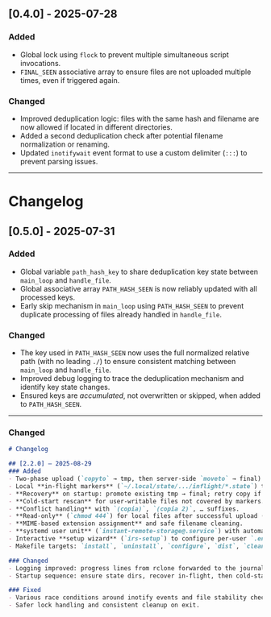 ## \[0.4.0] - 2025-07-28

### Added

* Global lock using `flock` to prevent multiple simultaneous script invocations.
* `FINAL_SEEN` associative array to ensure files are not uploaded multiple times, even if triggered again.

### Changed

* Improved deduplication logic: files with the same hash and filename are now allowed if located in different directories.
* Added a second deduplication check after potential filename normalization or renaming.
* Updated `inotifywait` event format to use a custom delimiter (`:::`) to prevent parsing issues.

---

# Changelog

## \[0.5.0] - 2025-07-31

### Added

* Global variable `path_hash_key` to share deduplication key state between `main_loop` and `handle_file`.
* Global associative array `PATH_HASH_SEEN` is now reliably updated with all processed keys.
* Early skip mechanism in `main_loop` using `PATH_HASH_SEEN` to prevent duplicate processing of files already handled in `handle_file`.

### Changed

* The key used in `PATH_HASH_SEEN` now uses the full normalized relative path (with no leading `./`) to ensure consistent matching between `main_loop` and `handle_file`.
* Improved debug logging to trace the deduplication mechanism and identify key state changes.
* Ensured keys are *accumulated*, not overwritten or skipped, when added to `PATH_HASH_SEEN`.

---

### Changed

```markdown
# Changelog

## [2.2.0] – 2025-08-29
### Added
- Two-phase upload (`copyto` → tmp, then server-side `moveto` → final).
- Local **in-flight markers** (`~/.local/state/.../inflight/*.state`) to guarantee recovery.
- **Recovery** on startup: promote existing tmp → final; retry copy if needed.
- **Cold-start rescan** for user-writable files not covered by markers.
- **Conflict handling** with `(copia)`, `(copia 2)`, … suffixes.
- **Read-only** (`chmod 444`) for local files after successful upload (configurable).
- **MIME-based extension assignment** and safe filename cleaning.
- **systemd user unit** (`instant-remote-storage@.service`) with automatic restart.
- Interactive **setup wizard** (`irs-setup`) to configure per-user `.env` and enable the service.
- Makefile targets: `install`, `uninstall`, `configure`, `dist`, `clean`.

### Changed
- Logging improved: progress lines from rclone forwarded to the journal.
- Startup sequence: ensure state dirs, recover in-flight, then cold-start rescan.

### Fixed
- Various race conditions around inotify events and file stability checks.
- Safer lock handling and consistent cleanup on exit.

